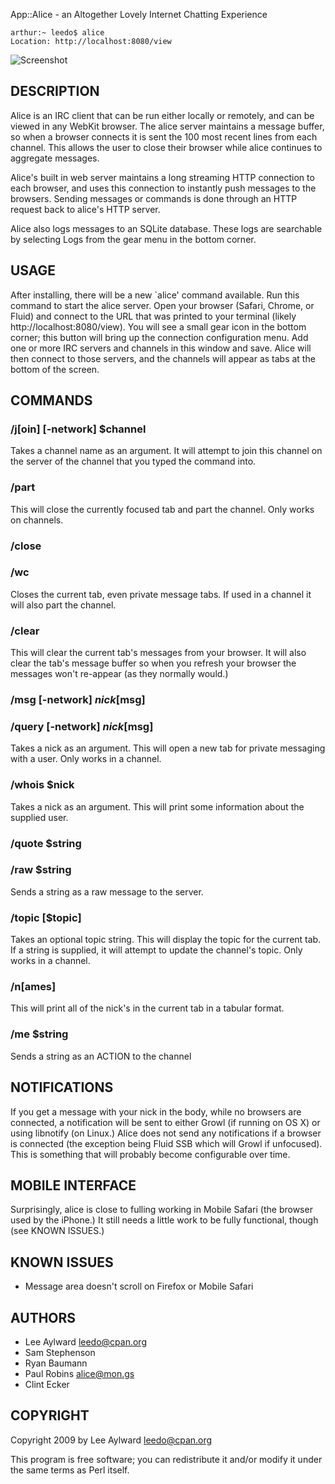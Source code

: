 App::Alice - an Altogether Lovely Internet Chatting Experience

    arthur:~ leedo$ alice
    Location: http://localhost:8080/view

![Screenshot](http://i.conio.net/what-is-alice.png)

## DESCRIPTION

Alice is an IRC client that can be run either locally or remotely, and
can be viewed in any WebKit browser. The alice server
maintains a message buffer, so when a browser connects it is sent
the 100 most recent lines from each channel. This allows the user to
close their browser while alice continues to aggregate messages.

Alice's built in web server maintains a long streaming HTTP connection
to each browser, and uses this connection to instantly push messages
to the browsers. Sending messages or commands is done through an HTTP
request back to alice's HTTP server.

Alice also logs messages to an SQLite database. These logs are searchable
by selecting Logs from the gear menu in the bottom corner.

## USAGE

After installing, there will be a new `alice' command available. Run
this command to start the alice server. Open your browser (Safari, Chrome, or
Fluid) and connect to the URL that was printed to your terminal
(likely http://localhost:8080/view). You will see a small gear icon in the
bottom corner; this button will bring up the connection configuration
menu. Add one or more IRC servers and channels in this window and save.
Alice will then connect to those servers, and the channels will appear as
tabs at the bottom of the screen.

## COMMANDS

### /j[oin] [-network] $channel

Takes a channel name as an argument. It will attempt to join this channel
on the server of the channel that you typed the command into.

### /part

This will close the currently focused tab and part the channel. Only works on
channels.

### /close

### /wc

Closes the current tab, even private message tabs. If used in a channel
it will also part the channel.

### /clear

This will clear the current tab's messages from your browser. It will also 
clear the tab's message buffer so when you refresh your browser the messages 
won't re-appear (as they normally would.)

### /msg [-network] $nick [$msg]

### /query [-network] $nick [$msg]

Takes a nick as an argument. This will open a new tab for private messaging
with a user. Only works in a channel.

### /whois $nick

Takes a nick as an argument. This will print some information about the
supplied user.

### /quote $string

### /raw $string

Sends a string as a raw message to the server.

### /topic [$topic]

Takes an optional topic string. This will display the topic for the current tab.
If a string is supplied, it will attempt to update the channel's topic.
Only works in a channel.

### /n[ames]

This will print all of the nick's in the current tab in a tabular format.

### /me $string

Sends a string as an ACTION to the channel

## NOTIFICATIONS

If you get a message with your nick in the body, while no browsers are
connected, a notification will be sent to either Growl (if running on
OS X) or using libnotify (on Linux.) Alice does not send any notifications
if a browser is connected (the exception being Fluid SSB which will
Growl if unfocused). This is something that will probably become 
configurable over time.

## MOBILE INTERFACE

Surprisingly, alice is close to fulling working in Mobile Safari (the browser used
by the iPhone.) It still needs a little work to be fully functional, though (see KNOWN ISSUES.)

## KNOWN ISSUES

* Message area doesn't scroll on Firefox or Mobile Safari

## AUTHORS

* Lee Aylward <leedo@cpan.org>
* Sam Stephenson
* Ryan Baumann
* Paul Robins <alice@mon.gs>
* Clint Ecker

## COPYRIGHT

Copyright 2009 by Lee Aylward <leedo@cpan.org>

This program is free software; you can redistribute it and/or modify it
under the same terms as Perl itself.

